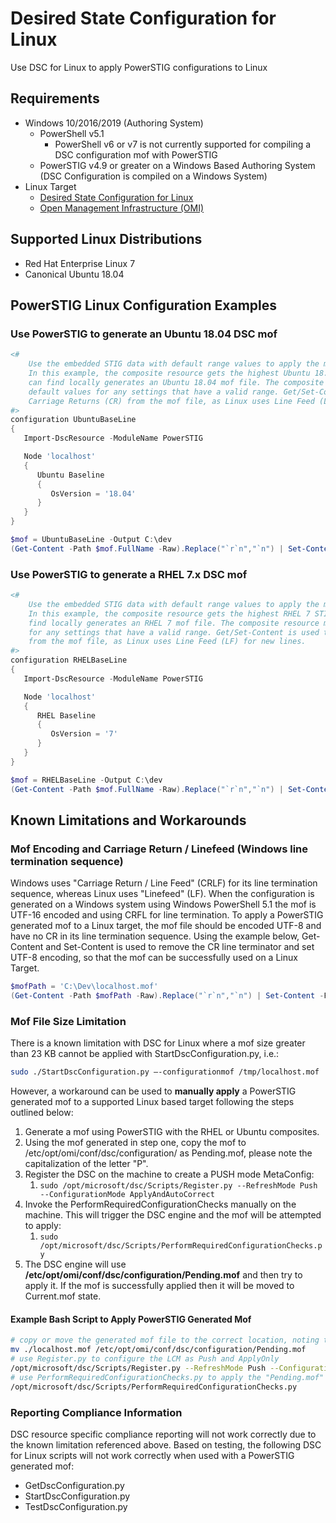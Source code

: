 # Desired State Configuration for Linux

Use DSC for Linux to apply PowerSTIG configurations to Linux

## Requirements

- Windows 10/2016/2019 (Authoring System)
  - PowerShell v5.1 
    - PowerShell v6 or v7 is not currently supported for compiling a DSC configuration mof with PowerSTIG
  - PowerSTIG v4.9 or greater on a Windows Based Authoring System (DSC Configuration is compiled on a Windows System)
- Linux Target
  - [Desired State Configuration for Linux](https://docs.microsoft.com/en-us/powershell/scripting/dsc/getting-started/lnxGettingStarted)
  - [Open Management Infrastructure (OMI)](https://github.com/Microsoft/omi)

## Supported Linux Distributions

- Red Hat Enterprise Linux 7
- Canonical Ubuntu 18.04

## PowerSTIG Linux Configuration Examples

### Use PowerSTIG to generate an Ubuntu 18.04 DSC mof

```PowerShell
<#
    Use the embedded STIG data with default range values to apply the most recent STIG settings.
    In this example, the composite resource gets the highest Ubuntu 18.04 STIG version file it
    can find locally generates an Ubuntu 18.04 mof file. The composite resource merges in the
    default values for any settings that have a valid range. Get/Set-Content is used to remove
    Carriage Returns (CR) from the mof file, as Linux uses Line Feed (LF) for new lines.
#>
configuration UbuntuBaseLine
{
   Import-DscResource -ModuleName PowerSTIG

   Node 'localhost'
   {
      Ubuntu Baseline
      {
         OsVersion = '18.04'
      }
   }
}

$mof = UbuntuBaseLine -Output C:\dev
(Get-Content -Path $mof.FullName -Raw).Replace("`r`n","`n") | Set-Content -Path $mof.FullName -Encoding UTF8 -Force 
```

### Use PowerSTIG to generate a RHEL 7.x DSC mof

```PowerShell
<#
    Use the embedded STIG data with default range values to apply the most recent STIG settings.
    In this example, the composite resource gets the highest RHEL 7 STIG version file it can
    find locally generates an RHEL 7 mof file. The composite resource merges in the default values
    for any settings that have a valid range. Get/Set-Content is used to remove Carriage Returns (CR)
    from the mof file, as Linux uses Line Feed (LF) for new lines.
#>
configuration RHELBaseLine
{
   Import-DscResource -ModuleName PowerSTIG

   Node 'localhost'
   {
      RHEL Baseline
      {
         OsVersion = '7'
      }
   }
}

$mof = RHELBaseLine -Output C:\dev
(Get-Content -Path $mof.FullName -Raw).Replace("`r`n","`n") | Set-Content -Path $mof.FullName -Encoding UTF8 -Force 
```

## Known Limitations and Workarounds

### Mof Encoding and Carriage Return / Linefeed (Windows line termination sequence)

Windows uses "Carriage Return / Line Feed" (CRLF) for its line termination sequence, whereas Linux uses "Linefeed" (LF). When the configuration is generated on a Windows system using Windows PowerShell 5.1 the mof is UTF-16 encoded and using CRFL for line termination. To apply a PowerSTIG generated mof to a Linux target, the mof file should be encoded UTF-8 and have no CR in its line termination sequence. Using the example below, Get-Content and Set-Content is used to remove the CR line terminator and set UTF-8 encoding, so that the mof can be successfully used on a Linux Target.

```PowerShell
$mofPath = 'C:\Dev\localhost.mof'
(Get-Content -Path $mofPath -Raw).Replace("`r`n","`n") | Set-Content -Path $mofPath -Encoding UTF8 -Force
```

### Mof File Size Limitation

There is a known limitation with DSC for Linux where a mof size greater than 23 KB cannot be applied with StartDscConfiguration.py, i.e.:

```bash
sudo ./StartDscConfiguration.py –-configurationmof /tmp/localhost.mof
```

However, a workaround can be used to **manually apply** a PowerSTIG generated mof to a supported Linux based target following the steps outlined below:

1. Generate a mof using PowerSTIG with the RHEL or Ubuntu composites.
1. Using the mof generated in step one, copy the mof to /etc/opt/omi/conf/dsc/configuration/ as Pending.mof, please note the capitalization of the letter "P".
1. Register the DSC on the machine to create a PUSH mode MetaConfig:
    1. ```sudo /opt/microsoft/dsc/Scripts/Register.py --RefreshMode Push --ConfigurationMode ApplyAndAutoCorrect```
1. Invoke the PerformRequiredConfigurationChecks manually on the machine. This will trigger the DSC engine and the mof will be attempted to apply:
    1. ```sudo /opt/microsoft/dsc/Scripts/PerformRequiredConfigurationChecks.py```
1. The DSC engine will use **/etc/opt/omi/conf/dsc/configuration/Pending.mof** and then try to apply it. If the mof is successfully applied then it will be moved to Current.mof state.

#### Example Bash Script to Apply PowerSTIG Generated Mof

```bash
# copy or move the generated mof file to the correct location, noting the capital "P".
mv ./localhost.mof /etc/opt/omi/conf/dsc/configuration/Pending.mof
# use Register.py to configure the LCM as Push and ApplyOnly
/opt/microsoft/dsc/Scripts/Register.py --RefreshMode Push --ConfigurationMode ApplyOnly
# use PerformRequiredConfigurationChecks.py to apply the "Pending.mof" to the target machine
/opt/microsoft/dsc/Scripts/PerformRequiredConfigurationChecks.py
```

### Reporting Compliance Information

DSC resource specific compliance reporting will not work correctly due to the known limitation referenced above. Based on testing, the following DSC for Linux scripts will not work correctly when used with a PowerSTIG generated mof:

- GetDscConfiguration.py
- StartDscConfiguration.py
- TestDscConfiguration.py
